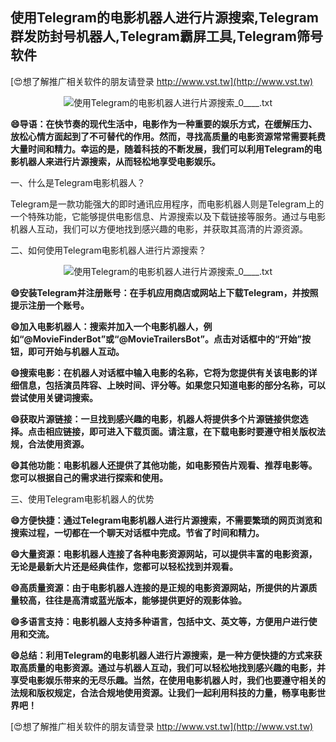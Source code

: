 ## **使用Telegram的电影机器人进行片源搜索,Telegram群发防封号机器人,Telegram霸屏工具,Telegram筛号软件**

[😍想了解推广相关软件的朋友请登录 http://www.vst.tw](http://www.vst.tw)

 <center><img src="https://vst.tw/MP4/tuiguang/png/1.png" alt="使用Telegram的电影机器人进行片源搜索_0____.txt"></center>

**😄导语：在快节奏的现代生活中，电影作为一种重要的娱乐方式，在缓解压力、放松心情方面起到了不可替代的作用。然而，寻找高质量的电影资源常常需要耗费大量时间和精力。幸运的是，随着科技的不断发展，我们可以利用Telegram的电影机器人来进行片源搜索，从而轻松地享受电影娱乐。**

一、什么是Telegram电影机器人？

Telegram是一款功能强大的即时通讯应用程序，而电影机器人则是Telegram上的一个特殊功能，它能够提供电影信息、片源搜索以及下载链接等服务。通过与电影机器人互动，我们可以方便地找到感兴趣的电影，并获取其高清的片源资源。

二、如何使用Telegram电影机器人进行片源搜索？

 <center><img src="https://vst.tw/MP4/tuiguang/png/6.png" alt="使用Telegram的电影机器人进行片源搜索_0____.txt"></center>

**😄安装Telegram并注册账号：在手机应用商店或网站上下载Telegram，并按照提示注册一个账号。**

**😄加入电影机器人：搜索并加入一个电影机器人，例如“@MovieFinderBot”或“@MovieTrailersBot”。点击对话框中的“开始”按钮，即可开始与机器人互动。**

**😄搜索电影：在机器人对话框中输入电影的名称，它将为您提供有关该电影的详细信息，包括演员阵容、上映时间、评分等。如果您只知道电影的部分名称，可以尝试使用关键词搜索。**

**😄获取片源链接：一旦找到感兴趣的电影，机器人将提供多个片源链接供您选择。点击相应链接，即可进入下载页面。请注意，在下载电影时要遵守相关版权法规，合法使用资源。**

**😄其他功能：电影机器人还提供了其他功能，如电影预告片观看、推荐电影等。您可以根据自己的需求进行探索和使用。**

三、使用Telegram电影机器人的优势

**😄方便快捷：通过Telegram电影机器人进行片源搜索，不需要繁琐的网页浏览和搜索过程，一切都在一个聊天对话框中完成。节省了时间和精力。**

**😄大量资源：电影机器人连接了各种电影资源网站，可以提供丰富的电影资源，无论是最新大片还是经典佳作，您都可以轻松找到并观看。**

**😄高质量资源：由于电影机器人连接的是正规的电影资源网站，所提供的片源质量较高，往往是高清或蓝光版本，能够提供更好的观影体验。**

**😄多语言支持：电影机器人支持多种语言，包括中文、英文等，方便用户进行使用和交流。**

**😄总结：利用Telegram的电影机器人进行片源搜索，是一种方便快捷的方式来获取高质量的电影资源。通过与机器人互动，我们可以轻松地找到感兴趣的电影，并享受电影娱乐带来的无尽乐趣。当然，在使用电影机器人时，我们也要遵守相关的法规和版权规定，合法合规地使用资源。让我们一起利用科技的力量，畅享电影世界吧！**

[😍想了解推广相关软件的朋友请登录 http://www.vst.tw](http://www.vst.tw)



